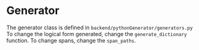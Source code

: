 # Generator

The generator class is defined in `backend/pythonGenerator/generators.py`
To change the logical form generated, change the `generate_dictionary` function.
To change spans, change the `span_paths`.